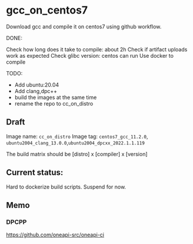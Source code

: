 # gcc_on_centos7


Download gcc and compile it on centos7 using github workflow.

DONE:

Check how long does it take to compile: about 2h
Check if artifact uploads work as expected
Check glibc version: centos can run
Use docker to compile

TODO:

- Add ubuntu:20.04
- Add clang,dpc++
- build the images at the same time
- rename the repo to cc_on_distro


## Draft

Image name: `cc_on_distro`
Image tag: `centos7_gcc_11.2.0`, `ubuntu2004_clang_13.0.0`,`ubuntu2004_dpcxx_2022.1.1.119`

The build matrix should be [distro] x [compiler] x [version]

## Current status:
Hard to dockerize build scripts. Suspend for now.



## Memo

### DPCPP

https://github.com/oneapi-src/oneapi-ci


